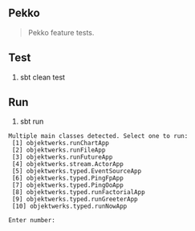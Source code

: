 Pekko
-----
>Pekko feature tests.

Test
----
1. sbt clean test

Run
---
1. sbt run
```
Multiple main classes detected. Select one to run:
 [1] objektwerks.runChartApp
 [2] objektwerks.runFileApp
 [3] objektwerks.runFutureApp
 [4] objektwerks.stream.ActorApp
 [5] objektwerks.typed.EventSourceApp
 [6] objektwerks.typed.PingFpApp
 [7] objektwerks.typed.PingOoApp
 [8] objektwerks.typed.runFactorialApp
 [9] objektwerks.typed.runGreeterApp
 [10] objektwerks.typed.runNowApp

Enter number:
```